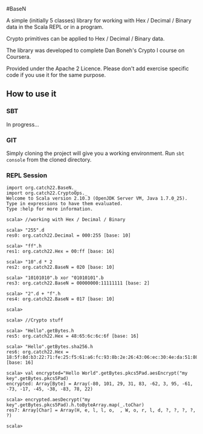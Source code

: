 #BaseN

A simple (initially 5 classes) library for working with Hex / Decimal / Binary data in the Scala
REPL or in a program.

Crypto primitives can be applied to Hex / Decimal / Binary data.

The library was developed to complete Dan Boneh's Crypto I course on Coursera.

Provided under the Apache 2 Licence.  Please don't add exercise specific code if you use it for the same purpose.

## How to use it

### SBT

In progress...

### GIT

Simply cloning the project will give you a working environment.  Run ```sbt console``` from the cloned directory.

### REPL Session

```
import org.catch22.BaseN._
import org.catch22.CryptoOps._
Welcome to Scala version 2.10.3 (OpenJDK Server VM, Java 1.7.0_25).
Type in expressions to have them evaluated.
Type :help for more information.

scala> //working with Hex / Decimal / Binary

scala> "255".d 
res0: org.catch22.Decimal = 000:255 [base: 10]

scala> "ff".h
res1: org.catch22.Hex = 00:ff [base: 16]

scala> "10".d * 2
res2: org.catch22.BaseN = 020 [base: 10]

scala> "10101010".b xor "01010101".b
res3: org.catch22.BaseN = 00000000:11111111 [base: 2]

scala> "2".d + "f".h
res4: org.catch22.BaseN = 017 [base: 10]

scala> 

scala> //Crypto stuff

scala> "Hello".getBytes.h
res5: org.catch22.Hex = 48:65:6c:6c:6f [base: 16]

scala> "Hello".getBytes.sha256.h
res6: org.catch22.Hex = 18:5f:8d:b3:22:71:fe:25:f5:61:a6:fc:93:8b:2e:26:43:06:ec:30:4e:da:51:80:07:d1:76:48:26:38:19:69 [base: 16]

scala> val encrypted="Hello World".getBytes.pkcs5Pad.aesEncrypt("my key".getBytes.pkcs5Pad)
encrypted: Array[Byte] = Array(-80, 101, 29, 31, 83, -62, 3, 95, -61, -73, -17, -45, -38, -83, 78, 22)

scala> encrypted.aesDecrypt("my key".getBytes.pkcs5Pad).h.toByteArray.map(_.toChar)
res7: Array[Char] = Array(H, e, l, l, o,  , W, o, r, l, d, ?, ?, ?, ?, ?)

scala> 
```